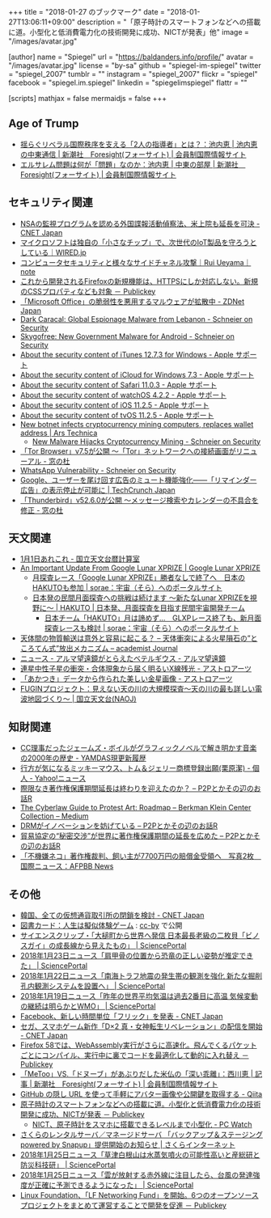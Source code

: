 +++
title = "2018-01-27 のブックマーク"
date =  "2018-01-27T13:06:11+09:00"
description = "「原子時計のスマートフォンなどへの搭載に道。小型化と低消費電力化の技術開発に成功、NICTが発表」他"
image = "/images/avatar.jpg"

[author]
name      = "Spiegel"
url       = "https://baldanders.info/profile/"
avatar    = "/images/avatar.jpg"
license   = "by-sa"
github    = "spiegel-im-spiegel"
twitter   = "spiegel_2007"
tumblr    = ""
instagram = "spiegel_2007"
flickr    = "spiegel"
facebook  = "spiegel.im.spiegel"
linkedin  = "spiegelimspiegel"
flattr    = ""

[scripts]
  mathjax = false
  mermaidjs = false
+++

## Age of Trump

- [揺らぐリベラル国際秩序を支える「2人の指導者」とは？：池内恵 | 池内恵の中東通信 | 新潮社　Foresight(フォーサイト) | 会員制国際情報サイト](http://www.fsight.jp/articles/-/43242)
- [エルサレム問題は何が「問題」なのか：池内恵 | 中東の部屋 | 新潮社　Foresight(フォーサイト) | 会員制国際情報サイト](http://www.fsight.jp/articles/-/43091)

## セキュリティ関連

- [NSAの監視プログラムを認める外国諜報活動偵察法、米上院も延長を可決 - CNET Japan](https://japan.cnet.com/article/35113413/)
- [マイクロソフトは独自の「小さなチップ」で、次世代のIoT製品を守ろうとしている｜WIRED.jp](https://wired.jp/2018/01/21/project-sopris-iot-security/)
- [コンピュータセキュリティと様々なサイドチャネル攻撃｜Rui Ueyama｜note](https://note.mu/ruiu/n/nb13737bb27dd)
- [これから開発されるFirefoxの新規機能は、HTTPSにしか対応しない。新規のCSSプロパティなども対象 － Publickey](http://www.publickey1.jp/blog/18/firefoxhttpscss.html)
- [「Microsoft Office」の脆弱性を悪用するマルウェアが拡散中 - ZDNet Japan](https://japan.zdnet.com/article/35113478/)
- [Dark Caracal: Global Espionage Malware from Lebanon - Schneier on Security](https://www.schneier.com/blog/archives/2018/01/dark_caracal_gl.html)
- [Skygofree: New Government Malware for Android - Schneier on Security](https://www.schneier.com/blog/archives/2018/01/skygofree_new_g.html)
- [About the security content of iTunes 12.7.3 for Windows - Apple サポート](https://support.apple.com/ja-jp/HT208474)
- [About the security content of iCloud for Windows 7.3 - Apple サポート](https://support.apple.com/ja-jp/HT208473)
- [About the security content of Safari 11.0.3 - Apple サポート](https://support.apple.com/ja-jp/HT208475)
- [About the security content of watchOS 4.2.2 - Apple サポート](https://support.apple.com/ja-jp/HT208464)
- [About the security content of iOS 11.2.5 - Apple サポート](https://support.apple.com/ja-jp/HT208463)
- [About the security content of tvOS 11.2.5 - Apple サポート](https://support.apple.com/ja-jp/HT208462)
- [New botnet infects cryptocurrency mining computers, replaces wallet address | Ars Technica](https://arstechnica.com/information-technology/2018/01/in-the-wild-malware-preys-on-computers-dedicated-to-mining-cryptocurrency/)
    - [New Malware Hijacks Cryptocurrency Mining - Schneier on Security](https://www.schneier.com/blog/archives/2018/01/new_malware_hij.html)
- [「Tor Browser」v7.5が公開 ～「Tor」ネットワークへの接続画面がリニューアル - 窓の杜](https://forest.watch.impress.co.jp/docs/news/1102663.html)
- [WhatsApp Vulnerability - Schneier on Security](https://www.schneier.com/blog/archives/2018/01/whatsapp_vulner.html)
- [Google、ユーザーを尾け回す広告のミュート機能強化――「リマインダー広告」の表示停止が可能に  |  TechCrunch Japan](http://jp.techcrunch.com/2018/01/26/2018-01-25-google-expands-controls-to-let-you-mute-those-annoying-ads-that-follow-you-on-every-site/)
- [「Thunderbird」v52.6.0が公開 ～メッセージ検索やカレンダーの不具合を修正 - 窓の杜](https://forest.watch.impress.co.jp/docs/news/1103275.html)

## 天文関連

- [1月1日あれこれ - 国立天文台暦計算室](http://eco.mtk.nao.ac.jp/koyomi/topics/html/topics1994.html)
- [An Important Update From Google Lunar XPRIZE | Google Lunar XPRIZE](https://lunar.xprize.org/news/blog/important-update-google-lunar-xprize)
    - [月探査レース「Google Lunar XPRIZE」勝者なしで終了へ　日本のHAKUTOも参加 | sorae：宇宙（そら）へのポータルサイト](http://sorae.info/030201/2018_01_24_glxp.html)
    - [日本発の民間月面探査への挑戦は続けます 〜新たなLunar XPRIZEを視野に〜 | HAKUTO | 日本発、月面探査を目指す民間宇宙開発チーム](http://team-hakuto.jp/5749/?lang=ja)
        - [日本チーム「HAKUTO」月は諦めず…　GLXPレース終了も、新月面探査レースも検討 | sorae：宇宙（そら）へのポータルサイト](http://sorae.info/030201/2018_01_24_hakuto.html)
- [天体間の物質輸送は意外と容易に起こる？ – 天体衝突による火星隕石の”ところてん式”放出メカニズム – academist Journal](https://academist-cf.com/journal/?p=6857)
- [ニュース - アルマ望遠鏡がとらえたベテルギウス - アルマ望遠鏡](https://alma-telescope.jp/news/betelgeuse-201801)
- [連星中性子星の衝突・合体現象から届く明るいX線残光 - アストロアーツ](http://www.astroarts.co.jp/article/hl/a/9668_gw170817)
- [「あかつき」データから作られた美しい金星画像 - アストロアーツ](http://www.astroarts.co.jp/article/hl/a/9666_venus)
- [FUGINプロジェクト：見えない天の川の大規模探査〜天の川の最も詳しい電波地図づくり〜 | 国立天文台(NAOJ)](https://www.nao.ac.jp/news/science/2018/20180125-nro.html)

## 知財関連

- [CC理事だったジェームズ・ボイルがグラフィックノベルで解き明かす音楽の2000年の歴史 - YAMDAS現更新履歴](http://d.hatena.ne.jp/yomoyomo/20180122/historyofmusic)
- [行方が気になるミッキーマウス、トム＆ジェリー商標登録出願(栗原潔) - 個人 - Yahoo!ニュース](https://news.yahoo.co.jp/byline/kuriharakiyoshi/20180122-00079227/)
- [際限なき著作権保護期間延長は終わりを迎えたのか？ – P2Pとかその辺のお話R](http://p2ptk.org/copyright/735)
- [The Cyberlaw Guide to Protest Art: Roadmap – Berkman Klein Center Collection – Medium](https://medium.com/berkman-klein-center/the-cyberlaw-guide-to-protest-art-roadmap-c79b8ab4f61b)
- [DRMがイノベーションを妨げている – P2Pとかその辺のお話R](http://p2ptk.org/copyright/737)
- [貿易協定の“秘密交渉”が世界に著作権保護期間の延長を広めた – P2Pとかその辺のお話R](http://p2ptk.org/copyright/742)
- [「不機嫌ネコ」著作権裁判、飼い主が7700万円の賠償金受領へ　写真2枚　国際ニュース：AFPBB News](http://www.afpbb.com/articles/-/3159956)

## その他

- [韓国、全ての仮想通貨取引所の閉鎖を検討 - CNET Japan](https://japan.cnet.com/article/35113402/)
- [図書カード：人生は擬似体験ゲーム](http://www.aozora.gr.jp/cards/001955/card58807.html) : [cc-by](https://creativecommons.org/licenses/by/2.1/jp/) で公開
- [サイエンスクリップ・「大槌町から世界へ発信 日本最長老級の二枚貝「ビノスガイ」の成長線から見えたもの」 | SciencePortal](http://scienceportal.jst.go.jp/clip/20180119_01.html)
- [2018年1月23日ニュース「肩甲骨の位置から恐竜の正しい姿勢が推定できた」 | SciencePortal](http://scienceportal.jst.go.jp/news/newsflash_review/newsflash/2018/01/20180123_01.html)
- [2018年1月22日ニュース「南海トラフ地震の発生帯の観測を強化 新たな掘削孔内観測システムを設置へ」 | SciencePortal](http://scienceportal.jst.go.jp/news/newsflash_review/newsflash/2018/01/20180122_01.html)
- [2018年1月19日ニュース「昨年の世界平均気温は過去2番目に高温 気候変動の継続は明らかとWMO」 | SciencePortal](http://scienceportal.jst.go.jp/news/newsflash_review/newsflash/2018/01/20180119_01.html)
- [Facebook、新しい時間単位「フリック」を発表 - CNET Japan](https://japan.cnet.com/article/35113535/)
- [セガ、スマホゲーム新作「D×2 真・女神転生リベレーション」の配信を開始 - CNET Japan](https://japan.cnet.com/article/35113512/)
- [Firefox 58では、WebAssembly実行がさらに高速化。飛んでくるパケットごとにコンパイル、実行中に裏でコードを最適化して動的に入れ替え － Publickey](http://www.publickey1.jp/blog/18/firefox_58webassembly_1.html)
- [「MeToo」VS.「ドヌーブ」があぶりだした米仏の「深い乖離」：西川恵 | 記事 | 新潮社　Foresight(フォーサイト) | 会員制国際情報サイト](http://www.fsight.jp/articles/-/43248)
- [GitHub の隠し URL を使って手軽にアバター画像や公開鍵を取得する - Qiita](https://qiita.com/potato4d/items/4b61d7decc0aac59e245)
- [原子時計のスマートフォンなどへの搭載に道。小型化と低消費電力化の技術開発に成功、NICTが発表 － Publickey](http://www.publickey1.jp/blog/18/nict.html)
    - [NICT、原子時計をスマホに搭載できるレベルまで小型化  - PC Watch](https://pc.watch.impress.co.jp/docs/news/1102621.html)
- [さくらのレンタルサーバ／マネージドサーバ 「バックアップ＆ステージング powered by Snapup」提供開始のお知らせ | さくらインターネット](https://www.sakura.ad.jp/news/sakurainfo/newsentry.php?id=1848)
- [2018年1月25日ニュース「草津白根山は水蒸気噴火の可能性高いと産総研と防災科技研」 | SciencePortal](http://scienceportal.jst.go.jp/news/newsflash_review/newsflash/2018/01/20180125_02.html)
- [2018年1月25日ニュース「雲が放射する赤外線に注目したら、台風の発達強度が正確に予測できるようになった」 | SciencePortal](http://scienceportal.jst.go.jp/news/newsflash_review/newsflash/2018/01/20180125_01.html)
- [Linux Foundation、「LF Networking Fund」を開始。6つのオープンソースプロジェクトをまとめて運営することで開発を促進 － Publickey](http://www.publickey1.jp/blog/18/linux_foundationlf_networking_fund6.html)
